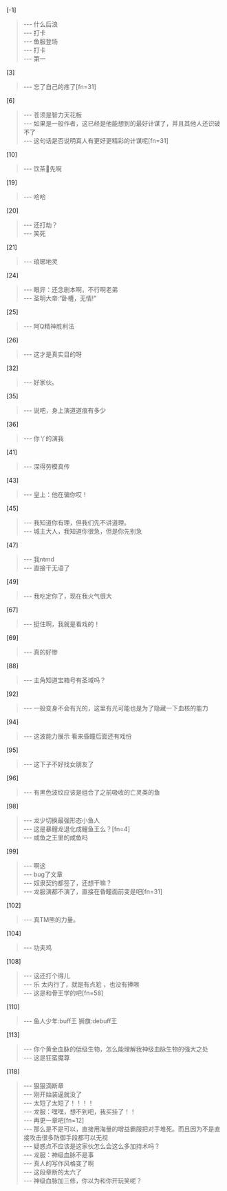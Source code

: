 
[-1] 
>--- 什么后浪<br>
>--- 打卡<br>
>--- 鱼服登场<br>
>--- 打卡<br>
>--- 第一<br>

[3] 
>--- 忘了自己的疼了[fn=31]<br>

[6] 
>--- 苍须是智力天花板<br>
>--- 如果是一般作者，这已经是他能想到的最好计谋了，并且其他人还识破不了<br>
>--- 这句话是否说明真人有更好更精彩的计谋呢[fn=31]<br>

[10] 
>--- 饮茶🍵先啊<br>

[19] 
>--- 哈哈<br>

[20] 
>--- 还打劫？<br>
>--- 笑死<br>

[21] 
>--- 琅琊地灵<br>

[24] 
>--- 眼异：还念剧本啊，不行啊老弟<br>
>--- 圣明大帝:“卧槽，无情!”<br>

[25] 
>--- 阿Q精神胜利法<br>

[26] 
>--- 这才是真实目的呀<br>

[32] 
>--- 好家伙。<br>

[35] 
>--- 说吧，身上演道道痕有多少<br>

[36] 
>--- 你丫的演我<br>

[41] 
>--- 深得劳模真传<br>

[43] 
>--- 皇上：他在骗你哎！<br>

[45] 
>--- 我知道你有理，但我们先不讲道理。<br>
>--- 城主大人，我知道你很急，但是你先别急<br>

[47] 
>--- 我ntmd<br>
>--- 直接干无语了<br>

[49] 
>--- 我吃定你了，现在我火气很大<br>

[67] 
>--- 挺住啊，我就是看戏的！<br>

[69] 
>--- 真的好惨<br>

[88] 
>--- 主角知道宝箱号有圣域吗？<br>

[92] 
>--- 一般变身不会有光的，这里有光可能也是为了隐藏一下血核的能力<br>

[94] 
>--- 这波能力展示 看来昏瞳后面还有戏份<br>

[95] 
>--- 这下子不好找女朋友了<br>

[96] 
>--- 有黑色波纹应该是组合了之前吸收的亡灵类的鱼<br>

[98] 
>--- 龙少切换最强形态小鱼人<br>
>--- 这是暴鲤龙退化成鲤鱼王么？[fn=4]<br>
>--- 咸鱼之王里的咸鱼吗<br>

[99] 
>--- 啊这<br>
>--- bug了文章<br>
>--- 奴隶契约都签了，还想干嘛？<br>
>--- 龙服演都不演了，直接在昏瞳面前变是吧[fn=31]<br>

[102] 
>--- 真TM熊的力量。<br>

[104] 
>--- 功夫鸡<br>

[108] 
>--- 这还打个得儿<br>
>--- 乐 太内行了，就是有点尬 ，也没有捧哏<br>
>--- 这是和骨王学的吧[fn=58]<br>

[110] 
>--- 鱼人少年:buff王
狮旗:debuff王<br>

[113] 
>--- 你个黄金血脉的低级生物，怎么能理解我神级血脉生物的强大之处<br>
>--- 这是狂蛮魔尊<br>

[118] 
>--- 狠狠滴断章<br>
>--- 刚开始装逼就没了<br>
>--- 太短了太短了！！！！<br>
>--- 龙服：嘿嘿，想不到吧，我买挂了！！<br>
>--- 再更一章吧[fn=12]<br>
>--- 那么是不是可以，直接用海量的增益霸服把对手堆死。而且因为不是直接攻击很多防御手段都可以无视<br>
>--- 疑惑点不应该是这家伙怎么会这么多加持术吗？<br>
>--- 龙服：神级血脉不是事<br>
>--- 真人的写作风格变了啊<br>
>--- 这段章断的太六了<br>
>--- 神级血脉加三修，你以为和你开玩笑呢？<br>
